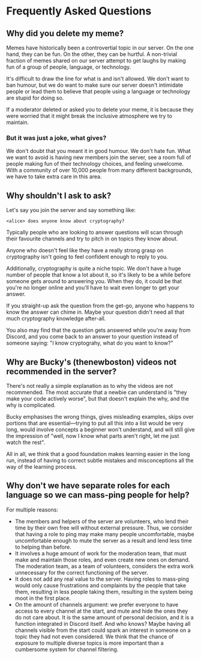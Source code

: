 ---
---

# Frequently Asked Questions

## Why did you delete my meme?

<span id="#meme"></span>

Memes have historically been a controvertial topic in our server. On the one
hand, they can be fun. On the other, they can be hurtful. A non-trivial
fraction of memes shared on our server attempt to get laughs by making fun of a
group of people, language, or technology.

It's difficult to draw the line for what is and isn't allowed. We don't want to
ban humour, but we do want to make sure our server doesn't intimidate people or
lead them to believe that people using a language or technology are stupid for
doing so.

If a moderator deleted or asked you to delete your meme, it is because they
were worried that it might break the inclusive atmosphere we try to maintain.

### But it was just a joke, what gives?

We don't doubt that you meant it in good humour. We don't hate fun. What we
want to avoid is having new members join the server, see a room full of people
making fun of their technology choices, and feeling unwelcome. With a community
of over 10,000 people from many different backgrounds, we have to take extra
care in this area.

## Why shouldn't I ask to ask?

<span id="#ask"></span>

Let's say you join the server and say something like:

	<alice> does anyone know about cryptography?

Typically people who are looking to answer questions will scan through their
favourite channels and try to pitch in on topics they know about.

Anyone who doesn't feel like they have a really strong grasp on cryptography
isn't going to feel confident enough to reply to you.

Additionally, cryptography is quite a niche topic. We don't have a huge number
of people that know a lot about it, so it's likely to be a while before
someone gets around to answering you. When they do, it could be that you're no
longer online and you'll have to wait even longer to get your answer.

If you straight-up ask the question from the get-go, anyone who happens to
know the answer can chime in. Maybe your question didn't need all that much
cryptography knowledge after-all.

You also may find that the question gets answered while you're away from
Discord, and you come back to an answer to your question instead of someone
saying: "I know cryptograhy, what do you want to know?"

## Why are Bucky's (thenewboston) videos not recommended in the server?

<span id="#bucky"></span>

There's not really a simple explanation as to why the videos are not
recommended. The most accurate that a newbie can understand is "they make
your code actively worse", but that doesn't explain the why, and the why is
complicated.

Bucky emphasises the wrong things, gives misleading examples, skips over portions
that are essential—trying to put all this into a list would be very long, would
involve concepts a beginner won't understand, and will still give the impression
of "well, now I know what parts aren't right, let me just watch the rest".

All in all, we think that a good foundation makes learning easier in the long
run, instead of having to correct subtle mistakes and misconceptions all the
way of the learning process.

## Why don't we have separate roles for each language so we can mass-ping people for help?

<span id="#roles"></span>

For multiple reasons:
* The members and helpers of the server are volunteers, who lend their time by
  their own free will without external pressure. Thus, we consider that having a
  role to ping may make many people uncomfortable, maybe uncomfortable enough to
  mute the server as a result and lend less time to helping than before.
* It involves a huge amount of work for the moderation team, that must make and
  maintain those roles, and even create new ones on demand. The moderation team,
  as a team of volunteers, considers the extra work unnecessary for the correct
  functioning of the server.
* It does not add any real value to the server. Having roles to mass-ping would
  only cause frustrations and complaints by the people that take them, resulting
  in less people taking them, resulting in the system being moot in the first
  place.
* On the amount of channels argument: we prefer everyone to have access to every
  channel at the start, and mute and hide the ones they do not care about. It is
  the same amount of personal decision, and it is a function integrated in
  Discord itself. And who knows? Maybe having all channels visible from the
  start could spark an interest in someone on a topic they had not even
  considered. We think that the chance of exposure to multiple diverse topics is
  more important than a cumbersome system for channel filtering.
